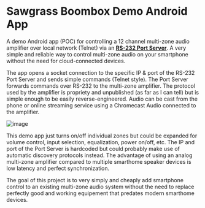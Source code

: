 # Sawgrass Boombox Demo Android App
A demo Android app (POC) for controlling a 12 channel multi-zone audio amplifier over local network (Telnet) via an **[RS-232 Port Server](https://static1.squarespace.com/static/54d27fb4e4b024eccdd9e569/t/555d23e0e4b00b0c736fc091/1432167392238/NPC22T.pdf)**. A very simple and reliable way to control multi-zone audio on your smartphone without the need for cloud-connected devices. 

The app opens a socket connection to the specific IP & port of the RS-232 Port Server and sends simple commands (Telnet style). The Port Server forwards commands over RS-232 to the multi-zone amplifier. The protocol used by the amplifier is propriety and unpublished (as far as I can tell) but is simple enough to be easily reverse-engineered. Audio can be cast from the phone or online streaming service using a Chromecast Audio connected to the amplifier.

![image](https://user-images.githubusercontent.com/15943629/219526313-c9344139-3692-4abb-92b7-0f95d894bb99.png)

This demo app just turns on/off individual zones but could be expanded for volume control, input selection, equalization, power on/off, etc. The IP and port of the Port Server is hardcoded but could probably make use of automatic discovery protocols instead. The advantage of using an analog multi-zone amplifier compared to multiple smarthome speaker devices is low latency and perfect synchronization.   

The goal of this project is to very simply and cheaply add smartphone control to an existing multi-zone audio system without the need to replace perfectly good and working equipement that predates modern smarthome devices.
